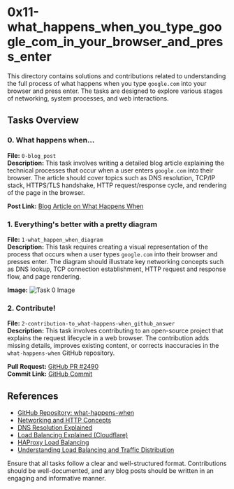 # 0x11-what\_happens\_when\_you\_type\_google\_com\_in\_your\_browser\_and\_press\_enter

This directory contains solutions and contributions related to understanding the full process of what happens when you type `google.com` into your browser and press enter. The tasks are designed to explore various stages of networking, system processes, and web interactions.

## Tasks Overview

### 0. What happens when...

**File:** `0-blog_post`  
**Description:** This task involves writing a detailed blog article explaining the technical processes that occur when a user enters `google.com` into their browser. The article should cover topics such as DNS resolution, TCP/IP stack, HTTPS/TLS handshake, HTTP request/response cycle, and rendering of the page in the browser.

**Post Link:** [Blog Article on What Happens When](https://medium.com/@alouatiq/what-happens-when-you-type-https-www-google-com-in-your-browser-and-press-enter-f9d256bc0a60)  

### 1. Everything's better with a pretty diagram

**File:** `1-what_happen_when_diagram`  
**Description:** This task requires creating a visual representation of the process that occurs when a user types `google.com` into their browser and presses enter. The diagram should illustrate key networking concepts such as DNS lookup, TCP connection establishment, HTTP request and response flow, and page rendering.

**Image:** ![Task 0 Image](https://miro.medium.com/v2/resize:fit:4800/format:webp/1*8Lm72VKOAeUbPVObX3dCCg.png)

### 2. Contribute!

**File:** `2-contribution-to_what-happens-when_github_answer`  
**Description:** This task involves contributing to an open-source project that explains the request lifecycle in a web browser. The contribution adds missing details, improves existing content, or corrects inaccuracies in the `what-happens-when` GitHub repository.

**Pull Request:** [GitHub PR #2490](https://github.com/alex/what-happens-when/pull/2490)  
**Commit Link:** [GitHub Commit](https://github.com/alouatiq/what-happens-when/commit/dfa3d11817784bd45329d2342f9d4ec6fc27ff18)

## References

- [GitHub Repository: what-happens-when](https://github.com/alex/what-happens-when)
- [Networking and HTTP Concepts](https://developer.mozilla.org/en-US/docs/Web/HTTP)
- [DNS Resolution Explained](https://www.cloudflare.com/learning/dns/what-is-dns/)
- [Load Balancing Explained (Cloudflare)](https://developers.cloudflare.com/load-balancing/)
- [HAProxy Load Balancing](https://www.haproxy.com/blog/haproxy-configuration-basics-load-balance-your-servers)
- [Understanding Load Balancing and Traffic Distribution](https://blog.alouatiq.com/2018/02/understanding-load-balancing-and.html)

Ensure that all tasks follow a clear and well-structured format. Contributions should be well-documented, and any blog posts should be written in an engaging and informative manner.

